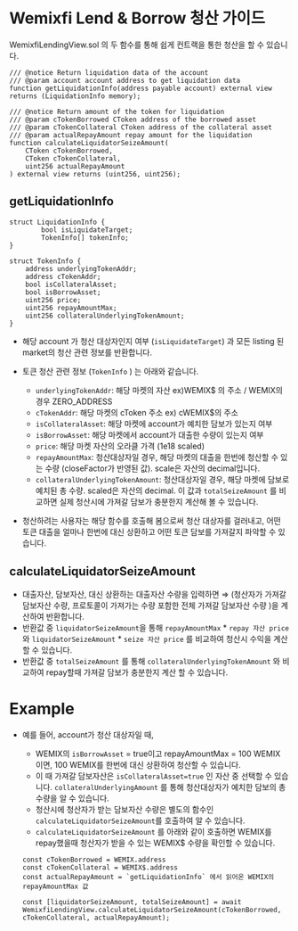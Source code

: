 # Wemixfi Lend & Borrow 청산 가이드

WemixfiLendingView.sol 의 두 함수를 통해 쉽게 컨트랙을 통한 청산을 할 수 있습니다.

```solidity
/// @notice Return liquidation data of the account
/// @param account account address to get liquidation data
function getLiquidationInfo(address payable account) external view returns (LiquidationInfo memory);

/// @notice Return amount of the token for liquidation
/// @param cTokenBorrowed CToken address of the borrowed asset
/// @param cTokenCollateral CToken address of the collateral asset
/// @param actualRepayAmount repay amount for the liquidation
function calculateLiquidatorSeizeAmount(
    CToken cTokenBorrowed,
    CToken cTokenCollateral,
    uint256 actualRepayAmount
) external view returns (uint256, uint256);
```

## getLiquidationInfo

```solidity
struct LiquidationInfo {
        bool isLiquidateTarget;
        TokenInfo[] tokenInfo;
}

struct TokenInfo {
    address underlyingTokenAddr;
    address cTokenAddr;
    bool isCollateralAsset;
    bool isBorrowAsset;
    uint256 price;
    uint256 repayAmountMax;
    uint256 collateralUnderlyingTokenAmount;
}
```

- 해당 account 가 청산 대상자인지 여부 (`isLiquidateTarget`) 과 모든 listing 된 market의 청산 관련 정보를 반환합니다.
- 토큰 청산 관련 정보 (`TokenInfo` ) 는 아래와 같습니다.
    - `underlyingTokenAddr`: 해당 마켓의 자산 ex)WEMIX$ 의 주소 / WEMIX의 경우 ZERO_ADDRESS
    - `cTokenAddr`: 해당 마켓의 cToken 주소 ex) cWEMIX$의 주소
    - `isCollateralAsset`: 해당 마켓에 account가 예치한 담보가 있는지 여부 
    - `isBorrowAsset`: 해당 마켓에서 account가 대출한 수량이 있는지 여부
    - `price`: 해당 마켓 자산의 오라클 가격 (1e18 scaled)
    - `repayAmountMax`: 청산대상자일 경우, 해당 마켓의 대출을 한번에 청산할 수 있는 수량 (closeFactor가 반영된 값). scale은 자산의 decimal입니다.
    - `collateralUnderlyingTokenAmount`: 청산대상자일 경우, 해당 마켓에 담보로 예치된 총 수량. scaled은 자산의 decimal. 이 값과 `totalSeizeAmount` 를 비교하면 실제 청산시에 가져갈 담보가 충분한지 계산해 볼 수 있습니다.

- 청산하려는 사용자는 해당 함수를 호출해 봄으로써 청산 대상자를 걸러내고, 어떤 토큰 대출을 얼마나 한번에 대신 상환하고 어떤 토큰 담보를 가져갈지 파악할 수 있습니다.

## calculateLiquidatorSeizeAmount

- 대출자산, 담보자산, 대신 상환하는 대출자산 수량을 입력하면 ⇒ (청산자가 가져갈 담보자산 수량, 프로토콜이 가져가는 수량 포함한 전체 가져갈 담보자산 수량 )을 계산하여 반환합니다.
- 반환값 중 `liquidatorSeizeAmount`을 통해 `repayAmountMax` * `repay 자산 price` 와 `liquidatorSeizeAmount` * `seize 자산 price` 를 비교하여 청산시 수익을 계산할 수 있습니다.
- 반환값 중 `totalSeizeAmount` 를 통해 `collateralUnderlyingTokenAmount` 와 비교하여 repay할때 가져갈 담보가 충분한지 계산 할 수 있습니다.

# Example

- 예를 들어, account가 청산 대상자일 때,
    - WEMIX의 `isBorrowAsset` = true이고 repayAmountMax = 100 WEMIX 이면, 100 WEMIX를 한번에 대신 상환하여 청산할 수 있습니다.
    - 이 때 가져갈 담보자산은 `isCollateralAsset=true` 인 자산 중 선택할 수 있습니다. `collateralUnderlyingAmount` 를 통해 청산대상자가 예치한 담보의 총 수량을 알 수 있습니다.
    - 청산시에 청산자가 받는 담보자산 수량은 별도의 함수인 `calculateLiquidatorSeizeAmount`를 호출하여 알 수 있습니다.
    - `calculateLiquidatorSeizeAmount` 를 아래와 같이 호출하면 WEMIX를 repay했을때 청산자가 받을 수 있는 WEMIX$ 수량을 확인할 수 있습니다.
    
    ```tsx
    const cTokenBorrowed = WEMIX.address
    const cTokenCollateral = WEMIX$.address
    const actualRepayAmount = `getLiquidationInfo` 에서 읽어온 WEMIX의 repayAmountMax 값
    
    const [liquidatorSeizeAmount, totalSeizeAmount] = await WemixfiLendingView.calculateLiquidatorSeizeAmount(cTokenBorrowed, cTokenCollateral, actualRepayAmount);
    ```